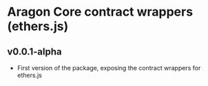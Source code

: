 # Aragon Core contract wrappers (ethers.js)

## v0.0.1-alpha

- First version of the package, exposing the contract wrappers for ethers.js

